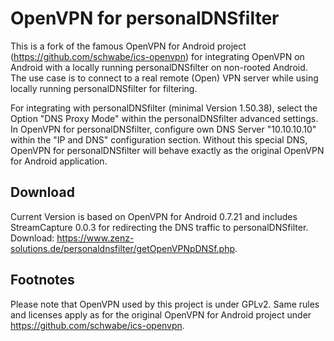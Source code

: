 OpenVPN for personalDNSfilter
=============
This is a fork of the famous OpenVPN for Android project (https://github.com/schwabe/ics-openvpn) for integrating OpenVPN on Android with a locally running personalDNSfilter on non-rooted Android.
The use case is to connect to a real remote (Open) VPN server while using locally running personalDNSfilter for filtering.

For integrating with personalDNSfilter (minimal Version 1.50.38), select the Option "DNS Proxy Mode" within the personalDNSfilter advanced settings. In OpenVPN for personalDNSfilter, configure own DNS Server "10.10.10.10" within the "IP and DNS" configuration section. Without this special DNS, OpenVPN for personalDNSfilter will behave exactly as the original OpenVPN for Android application.

Download
--------
Current Version is based on OpenVPN for Android 0.7.21 and includes StreamCapture 0.0.3 for redirecting the DNS traffic to personalDNSfilter.
Download: https://www.zenz-solutions.de/personaldnsfilter/getOpenVPNpDNSf.php.

Footnotes
-----------
Please note that OpenVPN used by this project is under GPLv2. 
Same rules and licenses apply as for the original OpenVPN for Android project under https://github.com/schwabe/ics-openvpn.
